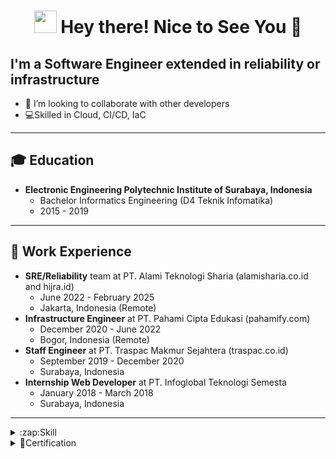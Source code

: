<h1 align="center"> <img src="https://emojis.slackmojis.com/emojis/images/1531849430/4246/blob-sunglasses.gif?1531849430" width="36"/> Hey there! Nice to See You 👋 </h1>

## I'm a Software Engineer extended in reliability or infrastructure

- 👯 I’m looking to collaborate with other developers
- 💻Skilled in Cloud, CI/CD, IaC
---

## 🎓 Education
- **Electronic Engineering Polytechnic Institute of Surabaya, Indonesia**
  - Bachelor Informatics Engineering (D4 Teknik Infomatika)
  - 2015 - 2019

---
## 💼 Work Experience

- **SRE/Reliability** team at PT. Alami Teknologi Sharia (alamisharia.co.id and hijra.id)
  - June 2022 - February 2025
  - Jakarta, Indonesia (Remote)
- **Infrastructure Engineer** at PT. Pahami Cipta Edukasi (pahamify.com)
  - December 2020 - June 2022
  - Bogor, Indonesia (Remote)
- **Staff Engineer** at PT. Traspac Makmur Sejahtera (traspac.co.id)
  - September 2019 - December 2020
  - Surabaya, Indonesia
- **Internship Web Developer** at PT. Infoglobal Teknologi Semesta
  - January 2018 - March 2018
  - Surabaya, Indonesia
---

<details>
  <summary>:zap:Skill</summary>
  
<!--START_SECTION:activity-->
- GCP/AWS/Digital Ocean Cloud
- Linux
- K8s
- Golang
- Terraform
<!--END_SECTION:activity-->

</details>

<details>
  <summary>📜Certification</summary>

- [Certified Kubernetes Administrator (CKA)](https://ti-user-certificates.s3.amazonaws.com/e0df7fbf-a057-42af-8a1f-590912be5460/58980c0f-6733-4a5d-8a6a-964174fc161d-ainun-abdullah-2cfec862-bd49-4a0f-91df-c173b4db293c-certificate.pdf)

</details>
